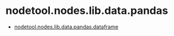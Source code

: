 # nodetool.nodes.lib.data.pandas

- [nodetool.nodes.lib.data.pandas.dataframe](pandas/dataframe.md)

